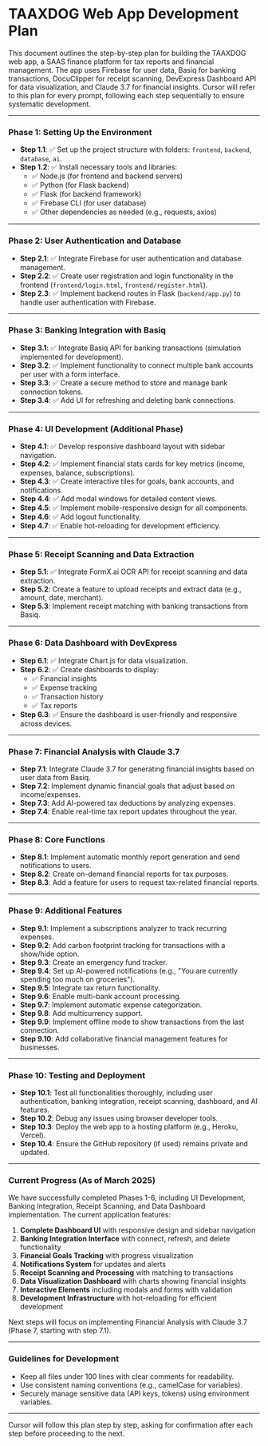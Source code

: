 # TAAXDOG Web App Development Plan

This document outlines the step-by-step plan for building the TAAXDOG web app, a SAAS finance platform for tax reports and financial management. The app uses Firebase for user data, Basiq for banking transactions, DocuClipper for receipt scanning, DevExpress Dashboard API for data visualization, and Claude 3.7 for financial insights. Cursor will refer to this plan for every prompt, following each step sequentially to ensure systematic development.

---

### Phase 1: Setting Up the Environment
- **Step 1.1**: ✅ Set up the project structure with folders: `frontend`, `backend`, `database`, `ai`.
- **Step 1.2**: ✅ Install necessary tools and libraries:
  - ✅ Node.js (for frontend and backend servers)
  - ✅ Python (for Flask backend)
  - ✅ Flask (for backend framework)
  - ✅ Firebase CLI (for user database)
  - ✅ Other dependencies as needed (e.g., requests, axios)

---

### Phase 2: User Authentication and Database
- **Step 2.1**: ✅ Integrate Firebase for user authentication and database management.
- **Step 2.2**: ✅ Create user registration and login functionality in the frontend (`frontend/login.html`, `frontend/register.html`).
- **Step 2.3**: ✅ Implement backend routes in Flask (`backend/app.py`) to handle user authentication with Firebase.

---

### Phase 3: Banking Integration with Basiq
- **Step 3.1**: ✅ Integrate Basiq API for banking transactions (simulation implemented for development).
- **Step 3.2**: ✅ Implement functionality to connect multiple bank accounts per user with a form interface.
- **Step 3.3**: ✅ Create a secure method to store and manage bank connection tokens.
- **Step 3.4**: ✅ Add UI for refreshing and deleting bank connections.

---

### Phase 4: UI Development (Additional Phase)
- **Step 4.1**: ✅ Develop responsive dashboard layout with sidebar navigation.
- **Step 4.2**: ✅ Implement financial stats cards for key metrics (income, expenses, balance, subscriptions).
- **Step 4.3**: ✅ Create interactive tiles for goals, bank accounts, and notifications.
- **Step 4.4**: ✅ Add modal windows for detailed content views.
- **Step 4.5**: ✅ Implement mobile-responsive design for all components.
- **Step 4.6**: ✅ Add logout functionality.
- **Step 4.7**: ✅ Enable hot-reloading for development efficiency.

---

### Phase 5: Receipt Scanning and Data Extraction
- **Step 5.1**: ✅ Integrate FormX.ai OCR API for receipt scanning and data extraction.
- **Step 5.2**: Create a feature to upload receipts and extract data (e.g., amount, date, merchant).
- **Step 5.3**: Implement receipt matching with banking transactions from Basiq.

---

### Phase 6: Data Dashboard with DevExpress
- **Step 6.1**: ✅ Integrate Chart.js for data visualization.
- **Step 6.2**: ✅ Create dashboards to display:
  - ✅ Financial insights
  - ✅ Expense tracking
  - ✅ Transaction history
  - ✅ Tax reports
- **Step 6.3**: ✅ Ensure the dashboard is user-friendly and responsive across devices.

---

### Phase 7: Financial Analysis with Claude 3.7
- **Step 7.1**: Integrate Claude 3.7 for generating financial insights based on user data from Basiq.
- **Step 7.2**: Implement dynamic financial goals that adjust based on income/expenses.
- **Step 7.3**: Add AI-powered tax deductions by analyzing expenses.
- **Step 7.4**: Enable real-time tax report updates throughout the year.

---

### Phase 8: Core Functions
- **Step 8.1**: Implement automatic monthly report generation and send notifications to users.
- **Step 8.2**: Create on-demand financial reports for tax purposes.
- **Step 8.3**: Add a feature for users to request tax-related financial reports.

---

### Phase 9: Additional Features
- **Step 9.1**: Implement a subscriptions analyzer to track recurring expenses.
- **Step 9.2**: Add carbon footprint tracking for transactions with a show/hide option.
- **Step 9.3**: Create an emergency fund tracker.
- **Step 9.4**: Set up AI-powered notifications (e.g., "You are currently spending too much on groceries").
- **Step 9.5**: Integrate tax return functionality.
- **Step 9.6**: Enable multi-bank account processing.
- **Step 9.7**: Implement automatic expense categorization.
- **Step 9.8**: Add multicurrency support.
- **Step 9.9**: Implement offline mode to show transactions from the last connection.
- **Step 9.10**: Add collaborative financial management features for businesses.

---

### Phase 10: Testing and Deployment
- **Step 10.1**: Test all functionalities thoroughly, including user authentication, banking integration, receipt scanning, dashboard, and AI features.
- **Step 10.2**: Debug any issues using browser developer tools.
- **Step 10.3**: Deploy the web app to a hosting platform (e.g., Heroku, Vercel).
- **Step 10.4**: Ensure the GitHub repository (if used) remains private and updated.

---

### Current Progress (As of March 2025)
We have successfully completed Phases 1-6, including UI Development, Banking Integration, Receipt Scanning, and Data Dashboard implementation. The current application features:

1. **Complete Dashboard UI** with responsive design and sidebar navigation
2. **Banking Integration Interface** with connect, refresh, and delete functionality
3. **Financial Goals Tracking** with progress visualization
4. **Notifications System** for updates and alerts
5. **Receipt Scanning and Processing** with matching to transactions
6. **Data Visualization Dashboard** with charts showing financial insights
7. **Interactive Elements** including modals and forms with validation
8. **Development Infrastructure** with hot-reloading for efficient development

Next steps will focus on implementing Financial Analysis with Claude 3.7 (Phase 7, starting with step 7.1).

---

### Guidelines for Development
- Keep all files under 100 lines with clear comments for readability.
- Use consistent naming conventions (e.g., camelCase for variables).
- Securely manage sensitive data (API keys, tokens) using environment variables.

---

Cursor will follow this plan step by step, asking for confirmation after each step before proceeding to the next. 